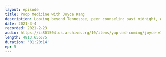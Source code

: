 ```yaml
---
layout: episode
title: Poop Medicine with Joyce Kang
description: Looking beyond Tennessee, peer counseling past midnight, gene sequencing sorcery, and climbing the academic totem pole as a woman scientist. Joyce is an MD-PhD student at Harvard / MIT.
date: 2021-3-4
recorded: 2021-2-23
audio: https://ia801504.us.archive.org/10/items/yup-and-coming/joyce-v1.mp3
length: 4813.655375
duration: '01:20:14'
ep: 5
---
```

